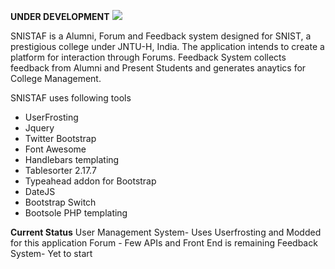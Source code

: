 **UNDER DEVELOPMENT**
<img src="https://travis-ci.org/srikanthk16/snistaf.svg?branch=dev"></img>

SNISTAF is a Alumni, Forum and Feedback system designed for SNIST, a prestigious college under JNTU-H, India. The application intends to create a platform for interaction through Forums. Feedback System collects feedback from Alumni and Present Students and generates anaytics for College Management.

SNISTAF uses following tools
* UserFrosting
* Jquery
* Twitter Bootstrap
* Font Awesome
* Handlebars templating
* Tablesorter 2.17.7
* Typeahead addon for Bootstrap
* DateJS
* Bootstrap Switch
* Bootsole PHP templating


**Current Status**
User Management System- Uses Userfrosting and Modded for this application
Forum - Few APIs and Front End is remaining
Feedback System- Yet to start
